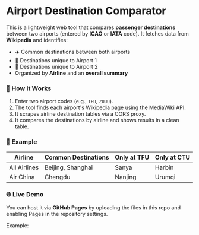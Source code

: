 # Airport Destination Comparator

This is a lightweight web tool that compares **passenger destinations** between two airports (entered by **ICAO** or **IATA** code). It fetches data from **Wikipedia** and identifies:

- ✈️ Common destinations between both airports
- 🛫 Destinations unique to Airport 1
- 🛬 Destinations unique to Airport 2
- Organized by **Airline** and an **overall summary**

### 🚀 How It Works

1. Enter two airport codes (e.g., `TFU`, `ZUUU`).
2. The tool finds each airport's Wikipedia page using the MediaWiki API.
3. It scrapes airline destination tables via a CORS proxy.
4. It compares the destinations by airline and shows results in a clean table.

### 📄 Example

| Airline        | Common Destinations | Only at TFU | Only at CTU |
|----------------|---------------------|-------------|-------------|
| All Airlines   | Beijing, Shanghai   | Sanya       | Harbin      |
| Air China      | Chengdu             | Nanjing     | Urumqi      |

### 🌐 Live Demo

You can host it via **GitHub Pages** by uploading the files in this repo and enabling Pages in the repository settings.

Example:
